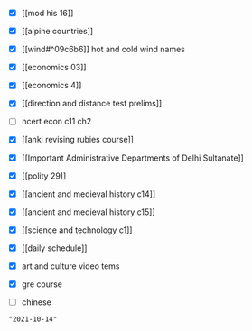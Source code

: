 - [x] [[mod his 16]]
- [x] [[alpine countries]]
- [x] [[wind#^09c6b6]] hot and cold wind names
- [x] [[economics 03]]
- [x] [[economics 4]]
- [x] [[direction and distance test prelims]]
- [ ] ncert econ c11 ch2
- [x] [[anki revising rubies course]]
- [x] [[Important Administrative Departments of Delhi Sultanate]]

- [x] [[polity 29]]
- [x] [[ancient and medieval history c14]]
- [x] [[ancient and medieval history c15]]

- [x] [[science and technology c1]]
- [x] [[daily schedule]]
- [x] art and culture video tems
- [x] gre course
- [ ] chinese


```query 2021-10-07 11:28
"2021-10-14"
```